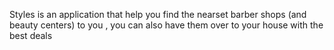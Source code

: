 Styles is an application that help you find the nearset barber shops (and beauty centers) to you , you can also have them over to your house with the best deals


